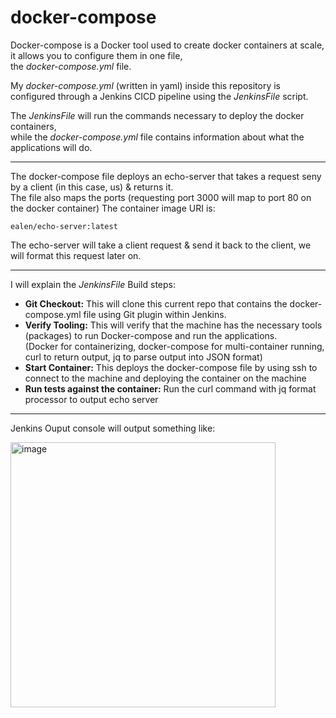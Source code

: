 # docker-compose

Docker-compose is a Docker tool used to create docker containers at scale, it allows you to configure them in one file,<br/>the <i>docker-compose.yml</i> file. 

My <i>docker-compose.yml</i> (written in yaml) inside this repository is configured through a Jenkins CICD pipeline using the <i>JenkinsFile</i> script.

The <i>JenkinsFile</i> will run the commands necessary to deploy the docker containers,</br>while the <i>docker-compose.yml</i> file contains information about what the applications will do.

<hr/>

The docker-compose file deploys an echo-server that takes a request seny by a client (in this case, us) & returns it.
<br/>The file also maps the ports (requesting port 3000 will map to port 80 on the docker container)<nr/>
The container image URI is:

```
ealen/echo-server:latest
```

The echo-server will take a client request & send it back to the client, we will format this request later on.

<hr/>

I will explain the <i>JenkinsFile</i> Build steps:

  - <b>Git Checkout:</b> This will clone this current repo that contains the docker-compose.yml file using Git plugin within Jenkins.
  - <b>Verify Tooling:</b> This will verify that the machine has the necessary tools (packages) to run Docker-compose and run the applications.</br>
     (Docker for containerizing, docker-compose for multi-container running, curl to return output, jq to parse output into JSON format)
  - <b>Start Container:</b> This deploys the docker-compose file by using ssh to connect to the machine and deploying the container on the machine
  - <b>Run tests against the container:</b> Run the curl command with jq format processor to output echo server

<hr/>

Jenkins Ouput console will output something like: 

<img width="424" alt="image" src="https://github.com/Semir-Devops/docker-compose/assets/144611511/e5b79aae-ee69-4e40-99ad-2cc0ca0b8674">

